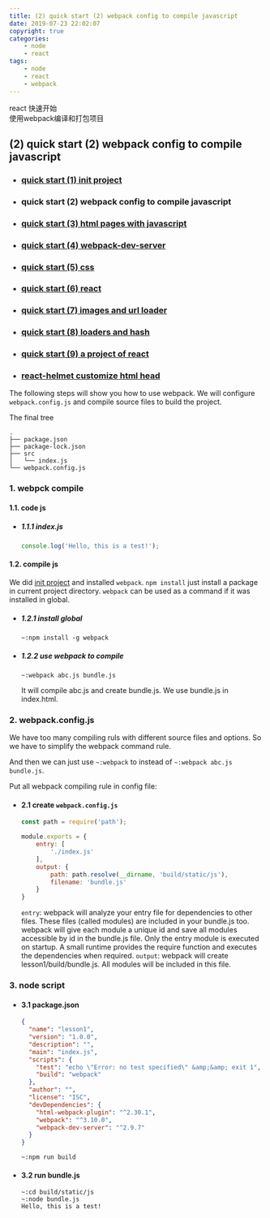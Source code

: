 ```yaml
---
title: (2) quick start (2) webpack config to compile javascript
date: 2019-07-23 22:02:07
copyright: true
categories:
    - node
    - react
tags:
    - node
    - react
    - webpack
---
```

react 快速开始    
使用webpack编译和打包项目

<!-- more -->

## **(2) quick start (2) webpack config to compile javascript**


+ ### [quick start (1) init project](https://www.jianshu.com/p/b5df2e74aa20)
+ ### quick start (2) webpack config to compile javascript
+ ### [quick start (3) html pages with javascript](https://www.jianshu.com/p/8e2656d51037)
+ ### [quick start (4) webpack-dev-server](https://www.jianshu.com/p/58dd29b62500)
+ ### [quick start (5) css](https://www.jianshu.com/p/e98d4c4d34cf)
+ ### [quick start (6) react](https://www.jianshu.com/p/9b31cb59ecb5)
+ ### [quick start (7) images and url loader](https://www.jianshu.com/p/30cf1c8bb2b1)
+ ### [quick start (8) loaders and hash](https://www.jianshu.com/p/64fe50f2d3ad)
+ ### [quick start (9) a project of react](https://www.jianshu.com/p/395b299fa8f0)
+ ### [react-helmet customize html head](https://www.jianshu.com/p/97ced0c8f891)

The following steps will show you how to use webpack.
We will configure `webpack.config.js` and compile source files to build the project. 

The final tree
```
.
├── package.json
├── package-lock.json
├── src
│   └── index.js
└── webpack.config.js
```

### **1. webpck compile**

#### **1.1. code js**

+ ##### 1.1.1 index.js
  
  ```js
  console.log('Hello, this is a test!');
  ```

#### **1.2. compile js**

We did [init project](p/b5df2e74aa20) and installed `webpack`.
`npm install` just install a package in current project directory.
`webpack` can be used as a command if it was installed in global.

+ ##### 1.2.1 install global
  
  `~:npm install -g webpack`

+ ##### 1.2.2 use webpack to compile
  
  ```
  ~:webpack abc.js bundle.js
  ```
  It will compile abc.js and create bundle.js. We use bundle.js in index.html.

### **2. webpack.config.js**

We have too many compiling ruls with different source files and options.
So we have to simplify the webpack command rule.

And then we can just use `~:webpack` to instead of `~:webpack abc.js bundle.js`.

Put all webpack compiling rule in config file:

+ #### 2.1 create `webpack.config.js`
  
  ```js
  const path = require('path');

  module.exports = {
      entry: [
          './index.js'
      ],
      output: {
          path: path.resolve(__dirname, 'build/static/js'),
          filename: 'bundle.js'
      }
  }
  ```
  `entry`: webpack will analyze your entry file for dependencies to other files. These files (called modules) are included in your bundle.js too. webpack will give each module a unique id and save all modules accessible by id in the bundle.js file. Only the entry module is executed on startup. A small runtime provides the require function and executes the dependencies when required.
  `output`: webpack will create lesson1/build/bundle.js. All modules will be included in this file.

### **3. node script**

+ #### 3.1 package.json
    
  ```json
  {
    "name": "lesson1",
    "version": "1.0.0",
    "description": "",
    "main": "index.js",
    "scripts": {
      "test": "echo \"Error: no test specified\" &amp;&amp; exit 1",
      "build": "webpack"
    },
    "author": "",
    "license": "ISC",
    "devDependencies": {
      "html-webpack-plugin": "^2.30.1",
      "webpack": "^3.10.0",
      "webpack-dev-server": "^2.9.7"
    }
  }
  ```
  `~:npm run build`

+ #### 3.2 run bundle.js
    
  ```
  ~:cd build/static/js
  ~:node bundle.js
  Hello, this is a test!
  ```